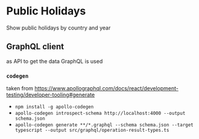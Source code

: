 # Public Holidays

Show public holidays by country and year

## GraphQL client

as API to get the data GraphQL is used

### `codegen`

taken from https://www.apollographql.com/docs/react/development-testing/developer-tooling#generate

- `npm install -g apollo-codegen`
- `apollo-codegen introspect-schema http://localhost:4000 --output schema.json`
- `apollo-codegen generate **/*.graphql --schema schema.json --target typescript --output src/graphql/operation-result-types.ts`

